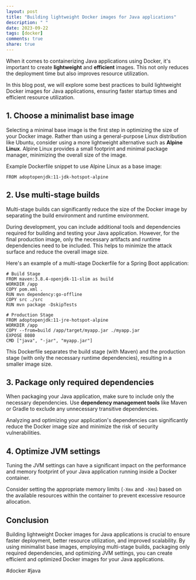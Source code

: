```yaml
---
layout: post
title: "Building lightweight Docker images for Java applications"
description: " "
date: 2023-09-22
tags: [docker]
comments: true
share: true
---
```


When it comes to containerizing Java applications using Docker, it's important to create **lightweight** and **efficient** images. This not only reduces the deployment time but also improves resource utilization.

In this blog post, we will explore some best practices to build lightweight Docker images for Java applications, ensuring faster startup times and efficient resource utilization.

## 1. Choose a minimalist base image

Selecting a minimal base image is the first step in optimizing the size of your Docker image. Rather than using a general-purpose Linux distribution like Ubuntu, consider using a more lightweight alternative such as **Alpine Linux**. Alpine Linux provides a small footprint and minimal package manager, minimizing the overall size of the image.

Example Dockerfile snippet to use Alpine Linux as a base image:

```docker
FROM adoptopenjdk:11-jdk-hotspot-alpine
```

## 2. Use multi-stage builds

Multi-stage builds can significantly reduce the size of the Docker image by separating the build environment and runtime environment.

During development, you can include additional tools and dependencies required for building and testing your Java application. However, for the final production image, only the necessary artifacts and runtime dependencies need to be included. This helps to minimize the attack surface and reduce the overall image size.

Here's an example of a multi-stage Dockerfile for a Spring Boot application:

```docker
# Build Stage
FROM maven:3.8.4-openjdk-11-slim as build
WORKDIR /app
COPY pom.xml .
RUN mvn dependency:go-offline
COPY src ./src
RUN mvn package -DskipTests

# Production Stage
FROM adoptopenjdk:11-jre-hotspot-alpine
WORKDIR /app
COPY --from=build /app/target/myapp.jar ./myapp.jar
EXPOSE 8080
CMD ["java", "-jar", "myapp.jar"]
```

This Dockerfile separates the build stage (with Maven) and the production stage (with only the necessary runtime dependencies), resulting in a smaller image size.

## 3. Package only required dependencies

When packaging your Java application, make sure to include only the necessary dependencies. Use **dependency management tools** like Maven or Gradle to exclude any unnecessary transitive dependencies.

Analyzing and optimizing your application's dependencies can significantly reduce the Docker image size and minimize the risk of security vulnerabilities.

## 4. Optimize JVM settings

Tuning the JVM settings can have a significant impact on the performance and memory footprint of your Java application running inside a Docker container.

Consider setting the appropriate memory limits (`-Xmx` and `-Xms`) based on the available resources within the container to prevent excessive resource allocation.

## Conclusion

Building lightweight Docker images for Java applications is crucial to ensure faster deployment, better resource utilization, and improved scalability. By using minimalist base images, employing multi-stage builds, packaging only required dependencies, and optimizing JVM settings, you can create efficient and optimized Docker images for your Java applications.

#docker #java
